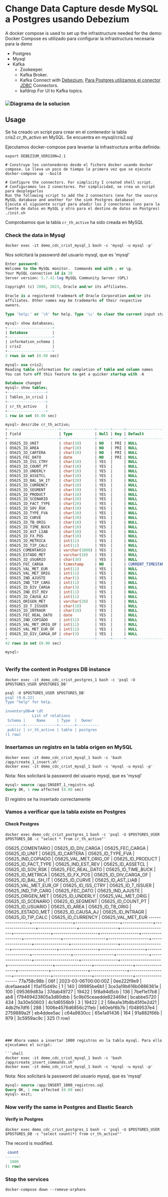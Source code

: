 # Change Data Capture desde MySQL a Postgres usando Debezium

A docker compose is used to set up the infrastructure needed for the demo:
Docker Compose es utilizado para configurar la infrastructura necesaria para la demo

- Postgres
- Mysql
- Kafka
  - Zookeeper.
  - Kafka Broker.
  - Kafka Connect with [Debezium](https://debezium.io/), [Para Postgres utilizamos el conector JDBC](https://github.com/confluentinc/kafka-connect-jdbc) Connectors.
  - kafdrop For UI to Kafka topics.

### ![Diagrama de la solucion](images/Arquitectura_CDC_Demo.png)

## Usage

Se ha creado un script para crear en el contenedor la tabla cris2.cr_th_activo en MySQL. Se encuentra en mysql/cris2.sql

Ejecutamos docker-compose para levantar la infrastructura arriba definida:

```shell
export DEBEZIUM_VERSION=2.1

# Construye los contenedores desde el fichero docker usando docker compose. Le lleva un poco de tiempo la primera vez que se ejecuta
docker-compose up --build

# Configure the connectors. For simplicity I created shell script.
# Configuramos los 2 conectores. Por simplicidad, se crea un script para desplegarlos
Run the following script to add the 2 connectors (one for the source MySQL database and another for the sink Postgres database)
Ejecuta el siguiente script para añadir los 2 conectores (uno para la fuente de datos en MySQL y otro para el destino de datos en Postgres)
./init.sh
```

Comprobamos que la tabla `cr_th_activo` ha sido creada en MySQL

### Check the data in Mysql

```shell
docker exec -it demo_cdc_crist_mysql_1 bash -c 'mysql -u mysql -p'
```
Nos solicitará la password del usuario mysql, que es 'mysql'
```sql
Enter password: 
Welcome to the MySQL monitor.  Commands end with ; or \g.
Your MySQL connection id is 28
Server version: 5.7.41-log MySQL Community Server (GPL)

Copyright (c) 2000, 2023, Oracle and/or its affiliates.

Oracle is a registered trademark of Oracle Corporation and/or its
affiliates. Other names may be trademarks of their respective
owners.

Type 'help;' or '\h' for help. Type '\c' to clear the current input statement.

mysql> show databases;
+--------------------+
| Database           |
+--------------------+
| information_schema |
| cris2              |
+--------------------+
2 rows in set (0.00 sec)

mysql> use cris2;
Reading table information for completion of table and column names
You can turn off this feature to get a quicker startup with -A

Database changed
mysql> show tables;
+-----------------+
| Tables_in_cris2 |
+-----------------+
| cr_th_activo    |
+-----------------+
1 row in set (0.00 sec)

mysql> describe cr_th_activo;
+-----------------------+---------------+------+-----+-------------------+-----------------------------+
| Field                 | Type          | Null | Key | Default           | Extra                       |
+-----------------------+---------------+------+-----+-------------------+-----------------------------+
| O5625_ID_UNIT         | char(10)      | NO   | PRI | NULL              |                             |
| O5625_ID_AREA         | char(10)      | NO   | PRI | NULL              |                             |
| O5625_ID_CARTERA      | char(10)      | NO   | PRI | NULL              |                             |
| O5625_FEC_DATO        | date          | NO   | PRI | NULL              |                             |
| O5625_ID_ISS_CTRY     | char(10)      | YES  |     | NULL              |                             |
| O5625_ID_COUNT_PT     | char(10)      | YES  |     | NULL              |                             |
| O5625_ID_UNDERLY      | char(10)      | YES  |     | NULL              |                             |
| O5625_ID_ASSETCL      | char(10)      | YES  |     | NULL              |                             |
| O5625_ID_BAL_SH_IT    | char(20)      | YES  |     | NULL              |                             |
| O5625_ID_CURRENCY     | char(10)      | YES  |     | NULL              |                             |
| O5625_ID_SEGMENT      | char(10)      | YES  |     | NULL              |                             |
| O5625_ID_PRODUCT      | char(10)      | YES  |     | NULL              |                             |
| O5625_ID_SCENARIO     | char(20)      | YES  |     | NULL              |                             |
| O5625_ID_FACT_TYPE    | char(20)      | YES  |     | NULL              |                             |
| O5625_ID_SOV_RSK      | char(10)      | YES  |     | NULL              |                             |
| O5625_ID_TYPE_FVA     | char(10)      | YES  |     | NULL              |                             |
| O5625_ID_CURVE        | char(20)      | YES  |     | NULL              |                             |
| O5625_ID_TB_ORIG      | char(10)      | YES  |     | NULL              |                             |
| O5625_ID_TIME_BUCK    | char(10)      | YES  |     | NULL              |                             |
| O5625_ID_AST_LIAB     | char(10)      | YES  |     | NULL              |                             |
| O5625_ID_FX_POS       | char(10)      | YES  |     | NULL              |                             |
| O5625_ID_METRICA      | int(11)       | YES  |     | NULL              |                             |
| O5625_ID_TIP_CALC     | int(11)       | YES  |     | NULL              |                             |
| O5625_COMENTARIO      | varchar(1000) | YES  |     | NULL              |                             |
| O5625_ESTADO_MET      | varchar(20)   | YES  |     | NULL              |                             |
| O5625_ID_USUARIO      | char(30)      | YES  |     | NULL              |                             |
| O5625_FEC_CARGA       | timestamp     | NO   |     | CURRENT_TIMESTAMP | on update CURRENT_TIMESTAMP |
| O5625_VAL_MET_EUR     | int(11)       | YES  |     | NULL              |                             |
| O5625_VAL_MET_ORIG    | int(11)       | YES  |     | NULL              |                             |
| O5625_IND_AJUSTE      | char(1)       | YES  |     | NULL              |                             |
| O5625_IND_TIP_CARG    | int(11)       | YES  |     | NULL              |                             |
| O5625_ID_DIV_CARGA    | char(3)       | YES  |     | NULL              |                             |
| O5625_IND_EST_REV     | int(11)       | YES  |     | NULL              |                             |
| O5625_ID_CAUSA_AJ     | int(11)       | YES  |     | NULL              |                             |
| O5625_ORIGEN_MET      | varchar(20)   | YES  |     | NULL              |                             |
| O5625_ID_T_ISSUER     | char(10)      | YES  |     | NULL              |                             |
| O5625_ID_INTRAGR      | char(10)      | YES  |     | NULL              |                             |
| O5625_FEC_REAL_DATO   | date          | YES  |     | NULL              |                             |
| O5625_IND_COPIADO     | int(11)       | YES  |     | NULL              |                             |
| O5625_VAL_MET_ORIG_OF | int(11)       | YES  |     | NULL              |                             |
| O5625_VAL_MET_EUR_OF  | int(11)       | YES  |     | NULL              |                             |
| O5625_ID_DIV_CARGA_OF | char(3)       | YES  |     | NULL              |                             |
+-----------------------+---------------+------+-----+-------------------+-----------------------------+
42 rows in set (0.00 sec)

mysql> 



```

### Verify the content in Postgres DB instance

```shell
docker exec -it demo_cdc_crist_postgres_1 bash -c 'psql -U $POSTGRES_USER $POSTGRES_DB'
```

```sql
psql -U $POSTGRES_USER $POSTGRES_DB'
psql (9.6.22)
Type "help" for help.

inventoryDB=# \dt
            List of relations
 Schema |     Name     | Type  |  Owner   
--------+--------------+-------+----------
 public | cr_th_activo | table | postgres
(1 row)

```

### Insertamos un registro en la tabla origen en MySQL


```shell
docker exec -it demo_cdc_crist_mysql_1 bash -c 'bash /app/create_1_insert.sh'
docker exec -it demo_cdc_crist_mysql_1 bash -c 'mysql -u mysql -p'
```
Nota: Nos solicitará la password del usuario mysql, que es 'mysql'

```sql
mysql> source /app/INSERT_1_registro.sql
Query OK, 1 row affected (0.00 sec)
```

El registro se ha insertado correctamente

### Vamos a verificar que la tabla existe en Postgres 

#### Check Postgres

```shell
docker exec demo_cdc_crist_postgres_1 bash -c 'psql -U $POSTGRES_USER $POSTGRES_DB -c "select * from cr_th_activo"'
```
 O5625_COMENTARIO | O5625_ID_DIV_CARGA |   O5625_FEC_CARGA    | O5625_ID_UNIT | O5625_ID_CARTERA | O5625_ID_TYPE_FVA | O5625_IND_COPIADO | O5625_VAL_MET_ORIG_OF | O5625_ID_PRODUCT |  O5625_ID_FACT_TYPE  | O5625_IND_EST_REV | O5625_ID_ASSETCL | O5625_ID_SOV_RSK | O5625_FEC_REAL_DATO | O5625_ID_TIME_BUCK | O5625_ID_METRICA | O5625_ID_FX_POS | O5625_ID_DIV_CARGA_OF |  O5625_ID_BAL_SH_IT  |    O5625_ID_CURVE    | O5625_ID_AST_LIAB | O5625_VAL_MET_EUR_OF | O5625_ID_ISS_CTRY | O5625_ID_T_ISSUER | O5625_IND_TIP_CARG | O5625_FEC_DATO | O5625_IND_AJUSTE |   O5625_ORIGEN_MET   | O5625_ID_UNDERLY | O5625_VAL_MET_ORIG |  O5625_ID_SCENARIO   | O5625_ID_SEGMENT | O5625_ID_COUNT_PT | O5625_ID_USUARIO | O5625_ID_AREA | O5625_ID_TB_ORIG | O5625_ESTADO_MET | O5625_ID_CAUSA_AJ | O5625_ID_INTRAGR | O5625_ID_TIP_CALC | O5625_ID_CURRENCY | O5625_VAL_MET_EUR 
------------------+--------------------+----------------------+---------------+------------------+-------------------+-------------------+-----------------------+------------------+----------------------+-------------------+------------------+------------------+---------------------+--------------------+------------------+-----------------+-----------------------+----------------------+----------------------+-------------------+----------------------+-------------------+-------------------+--------------------+----------------+------------------+----------------------+------------------+--------------------+----------------------+------------------+-------------------+------------------+---------------+------------------+------------------+-------------------+------------------+-------------------+-------------------+-------------------
 77a758c98b       | 06f                | 2023-03-06T00:00:00Z | 0ee222f9e9    | dcefaaead4       | f0a115d49c        |                 1 |                   140 | 09985be6b1       | 3ce3a19b616b0886361e |               100 | 095369d83a       | 37dab49727       |               19422 | 5f8a94d5cb         |              136 | 7bef1e17b8      | ab8                   | f79469423805a3d80dbb | 5c9b05ceaedde823469d | bcabbe5720        |                  434 | 3a30e50603        | 4c1d6556b9        |                  3 |          19422 | 2                | 58ea1e3fb8b45f0e2d21 | 4db2fe7df6       |                288 | 1006e4576d6856c211eb | b60ebf6b7b       | f0489537e4        | 2759889a2f       | eb4ddee5ac    | c64a9830cc       | 65e1a91436       |               184 | 91a882f66b       |               979 | 3c5959ac9c        |               325
(1 row)


```



### Ahora vamos a insertar 1000 registros en la tabla mysql. Para ello ejecutamos el script:

```shell
docker exec -it demo_cdc_crist_mysql_1 bash -c 'bash /app/create_insert_commands.sh'
docker exec -it demo_cdc_crist_mysql_1 bash -c 'mysql -u mysql -p'
```
Nota: Nos solicitará la password del usuario mysql, que es 'mysql'

```sql
mysql> source /app/INSERT_1000_registros.sql
Query OK, 1 row affected (0.00 sec)
mysql> exit;
```

### Now verify the same in Postgres and Elastic Search

#### Verify in Postgres

```shell
docker exec demo_cdc_crist_postgres_1 bash -c 'psql -U $POSTGRES_USER $POSTGRES_DB -c "select count(*) from cr_th_activo"'
```

The record is modified.

```sql
 count 
-------
  1000
(1 row)

```


### Stop the services

```shell
docker-compose down --remove-orphans
```
